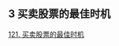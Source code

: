 ## 3 买卖股票的最佳时机


[121. 买卖股票的最佳时机](https://leetcode-cn.com/problems/best-time-to-buy-and-sell-stock/)